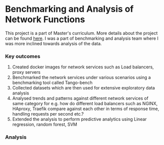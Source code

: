 # Benchmarking and Analysis of Network Functions

This project is a part of Master's curriculum. More details about the project can be found [here](https://en.cs.uni-paderborn.de/cn/teaching/theses-student-projects/student-project-groups-completed/ba). I was a part of benchmarking and analysis team where I was more inclined towards analysis of the data. 

### Key outcomes

<ol>
<li> Created docker images for network services such as Load balancers, proxy servers </li>
<li> Benchmarked the network services under various scenarios using a benchmarking tool called Tango-bench </li>
<li> Collected datasets which are then used for extensive exploratory data analysis </li>
<li> Analysed trends and patterns against different network services of same category for e.g. how do different load balancers such as NGINX, HAproxy, Traefik compare against        each other in terms of response time, handling requests per second etc.? </li>
<li> Extended the analysis to perform predictive analytics using Linear regression, random forest, SVM </li>
</ol>

### Analysis 




